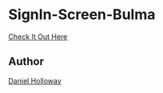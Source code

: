 # SignIn-Screen-Bulma
[Check It Out Here](https://vendettistudios.github.io/SignIn-Screen-Bulma/)

## Author
[Daniel Holloway](https://DanielHolloway.dev)
